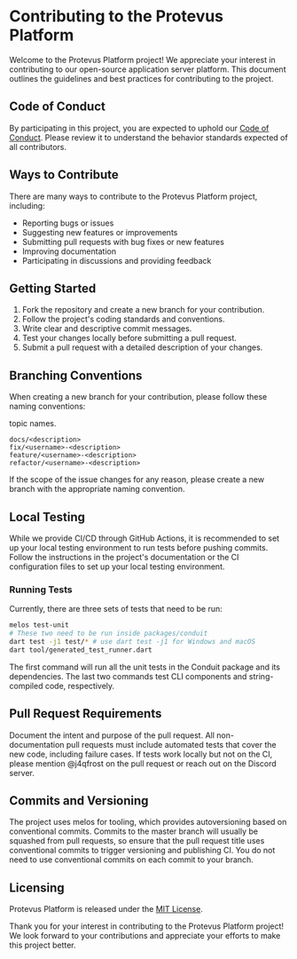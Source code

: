 # Contributing to the Protevus Platform

Welcome to the Protevus Platform project! We appreciate your interest in contributing to our open-source application server platform. This document outlines the guidelines and best practices for contributing to the project.

## Code of Conduct

By participating in this project, you are expected to uphold our [Code of Conduct](CODE_OF_CONDUCT.md). Please review it to understand the behavior standards expected of all contributors.

## Ways to Contribute

There are many ways to contribute to the Protevus Platform project, including:

- Reporting bugs or issues
- Suggesting new features or improvements
- Submitting pull requests with bug fixes or new features
- Improving documentation
- Participating in discussions and providing feedback

## Getting Started

1. Fork the repository and create a new branch for your contribution.
2. Follow the project's coding standards and conventions.
3. Write clear and descriptive commit messages.
4. Test your changes locally before submitting a pull request.
5. Submit a pull request with a detailed description of your changes.

## Branching Conventions

When creating a new branch for your contribution, please follow these naming conventions:

topic names.
```
docs/<description>
fix/<username>-<description>
feature/<username>-<description>
refactor/<username>-<description>
```

If the scope of the issue changes for any reason, please create a new branch with the appropriate naming convention.

## Local Testing

While we provide CI/CD through GitHub Actions, it is recommended to set up your local testing environment to run tests before pushing commits. Follow the instructions in the project's documentation or the CI configuration files to set up your local testing environment.

### Running Tests

Currently, there are three sets of tests that need to be run:

```bash
melos test-unit
# These two need to be run inside packages/conduit
dart test -j1 test/* # use dart test -j1 for Windows and macOS
dart tool/generated_test_runner.dart
```
The first command will run all the unit tests in the Conduit package and its dependencies. The last two commands test CLI components and string-compiled code, respectively.

## Pull Request Requirements

Document the intent and purpose of the pull request.
All non-documentation pull requests must include automated tests that cover the new code, including failure cases.
If tests work locally but not on the CI, please mention @j4qfrost on the pull request or reach out on the Discord server.

## Commits and Versioning

The project uses melos for tooling, which provides autoversioning based on conventional commits. Commits to the master branch will usually be squashed from pull requests, so ensure that the pull request title uses conventional commits to trigger versioning and publishing CI. You do not need to use conventional commits on each commit to your branch.

## Licensing

Protevus Platform is released under the [MIT License](LICENSE).

Thank you for your interest in contributing to the Protevus Platform project! We look forward to your contributions and appreciate your efforts to make this project better.